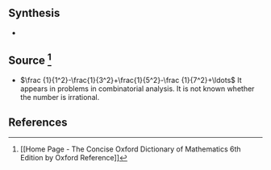 ## Synthesis
- 
## Source [^1]
- $\frac {1}{1^2}-\frac{1}{3^2}+\frac{1}{5^2}-\frac {1}{7^2}+\ldots$ It appears in problems in combinatorial analysis. It is not known whether the number is irrational. 
## References

[^1]: [[Home Page - The Concise Oxford Dictionary of Mathematics 6th Edition by Oxford Reference]]